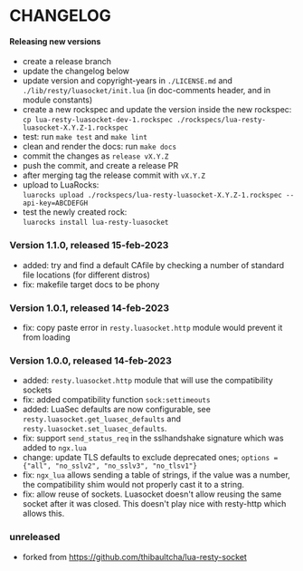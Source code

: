 # CHANGELOG

#### Releasing new versions

- create a release branch
- update the changelog below
- update version and copyright-years in `./LICENSE.md` and `./lib/resty/luasocket/init.lua` (in doc-comments
  header, and in module constants)
- create a new rockspec and update the version inside the new rockspec:<br/>
  `cp lua-resty-luasocket-dev-1.rockspec ./rockspecs/lua-resty-luasocket-X.Y.Z-1.rockspec`
- test: run `make test` and `make lint`
- clean and render the docs: run `make docs`
- commit the changes as `release vX.Y.Z`
- push the commit, and create a release PR
- after merging tag the release commit with `vX.Y.Z`
- upload to LuaRocks:<br/>
  `luarocks upload ./rockspecs/lua-resty-luasocket-X.Y.Z-1.rockspec --api-key=ABCDEFGH`
- test the newly created rock:<br/>
  `luarocks install lua-resty-luasocket`

### Version 1.1.0, released 15-feb-2023

- added: try and find a default CAfile by checking a number of standard file locations
  (for different distros)
- fix: makefile target docs to be phony

### Version 1.0.1, released 14-feb-2023

- fix: copy paste error in `resty.luasocket.http` module would prevent it from loading

### Version 1.0.0, released 14-feb-2023

- added: `resty.luasocket.http` module that will use the compatibility sockets
- fix: added compatibility function `sock:settimeouts`
- added: LuaSec defaults are now configurable, see `resty.luasocket.get_luasec_defaults` and `resty.luasocket.set_luasec_defaults`.
- fix: support `send_status_req` in the sslhandshake signature which was added to `ngx.lua`
- change: update TLS defaults to exclude deprecated ones; `options = {"all", "no_sslv2", "no_sslv3", "no_tlsv1"}`
- fix: `ngx_lua` allows sending a table of strings, if the value was a number, the compatibility
  shim would not properly cast it to a string.
- fix: allow reuse of sockets. Luasocket doesn't allow reusing the same socket after it was closed.
  This doesn't play nice with resty-http which allows this.

### unreleased

- forked from https://github.com/thibaultcha/lua-resty-socket
